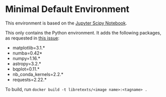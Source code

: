 # Minimal Default Environment

This environment is based on the 
[Jupyter Scipy Notebook](https://github.com/jupyter/docker-stacks/tree/master/scipy-notebook).

This only contains the Python environment.
It adds the following packages, as requested in
[this issue](https://github.com/LibreTexts/metalc/issues/19):
* matplotlib=3.1.*
* numba=0.42*
* numpy=1.16.*
* astropy=3.2.*
* bqplot=0.11.*
* nb_conda_kernels=2.2.*
* requests=2.22.*

To build, run `docker build -t libretexts/<image name>:<tagname> .`
